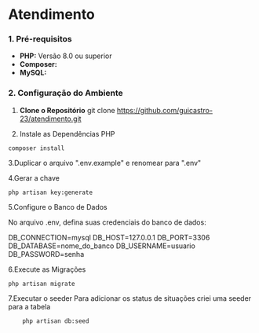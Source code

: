 # Atendimento 

### 1. Pré-requisitos

- **PHP:** Versão 8.0 ou superior
- **Composer:** 
- **MySQL:** 


### 2. Configuração do Ambiente

1. **Clone o Repositório**
    git clone https://github.com/guicastro-23/atendimento.git

2. Instale as Dependências PHP

```
composer install 
```

3.Duplicar o arquivo ".env.example" e renomear para ".env"

4.Gerar a chave 

```
php artisan key:generate
```
5.Configure o Banco de Dados

No arquivo .env, defina suas credenciais do banco de dados:

DB_CONNECTION=mysql
DB_HOST=127.0.0.1
DB_PORT=3306
DB_DATABASE=nome_do_banco
DB_USERNAME=usuario
DB_PASSWORD=senha

6.Execute as Migrações

```
php artisan migrate
```

7.Executar o seeder 
    Para adicionar os status de situações criei uma seeder para a tabela 
```
    php artisan db:seed       
```


  